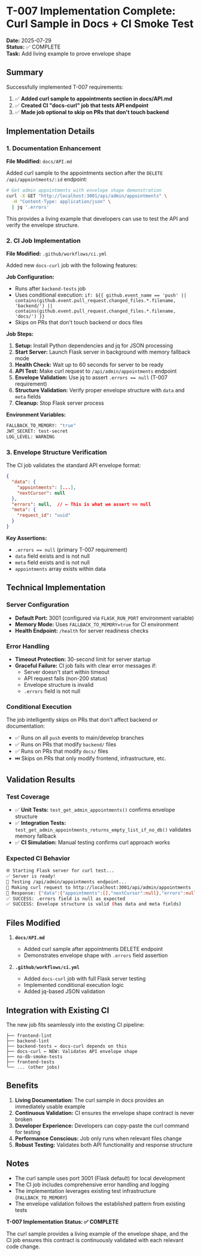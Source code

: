 # T-007 Implementation Complete: Curl Sample in Docs + CI Smoke Test

**Date:** 2025-07-29  
**Status:** ✅ COMPLETE  
**Task:** Add living example to prove envelope shape

## Summary

Successfully implemented T-007 requirements:

1. ✅ **Added curl sample to appointments section in docs/API.md**
2. ✅ **Created CI "docs-curl" job that tests API endpoint**
3. ✅ **Made job optional to skip on PRs that don't touch backend**

## Implementation Details

### 1. Documentation Enhancement

**File Modified:** `docs/API.md`

Added curl sample to the appointments section after the `DELETE /api/appointments/:id` endpoint:

```bash
# Get admin appointments with envelope shape demonstration
curl -X GET "http://localhost:3001/api/admin/appointments" \
  -H "Content-Type: application/json" \
  | jq '.errors'
```

This provides a living example that developers can use to test the API and verify the envelope structure.

### 2. CI Job Implementation

**File Modified:** `.github/workflows/ci.yml`

Added new `docs-curl` job with the following features:

**Job Configuration:**
- Runs after `backend-tests` job
- Uses conditional execution: `if: ${{ github.event_name == 'push' || contains(github.event.pull_request.changed_files.*.filename, 'backend/') || contains(github.event.pull_request.changed_files.*.filename, 'docs/') }}`
- Skips on PRs that don't touch backend or docs files

**Job Steps:**
1. **Setup:** Install Python dependencies and jq for JSON processing
2. **Start Server:** Launch Flask server in background with memory fallback mode
3. **Health Check:** Wait up to 60 seconds for server to be ready
4. **API Test:** Make curl request to `/api/admin/appointments` endpoint
5. **Envelope Validation:** Use jq to assert `.errors == null` (T-007 requirement)
6. **Structure Validation:** Verify proper envelope structure with `data` and `meta` fields
7. **Cleanup:** Stop Flask server process

**Environment Variables:**
```bash
FALLBACK_TO_MEMORY: "true"
JWT_SECRET: test-secret
LOG_LEVEL: WARNING
```

### 3. Envelope Structure Verification

The CI job validates the standard API envelope format:

```json
{
  "data": {
    "appointments": [...],
    "nextCursor": null
  },
  "errors": null,  // ← This is what we assert == null
  "meta": {
    "request_id": "uuid"
  }
}
```

**Key Assertions:**
- `.errors == null` (primary T-007 requirement)
- `data` field exists and is not null
- `meta` field exists and is not null
- `appointments` array exists within data

## Technical Implementation

### Server Configuration
- **Default Port:** 3001 (configured via `FLASK_RUN_PORT` environment variable)
- **Memory Mode:** Uses `FALLBACK_TO_MEMORY=true` for CI environment
- **Health Endpoint:** `/health` for server readiness checks

### Error Handling
- **Timeout Protection:** 30-second limit for server startup
- **Graceful Failure:** CI job fails with clear error messages if:
  - Server doesn't start within timeout
  - API request fails (non-200 status)
  - Envelope structure is invalid
  - `.errors` field is not null

### Conditional Execution
The job intelligently skips on PRs that don't affect backend or documentation:
- ✅ Runs on all `push` events to main/develop branches
- ✅ Runs on PRs that modify `backend/` files
- ✅ Runs on PRs that modify `docs/` files  
- ⏭️ Skips on PRs that only modify frontend, infrastructure, etc.

## Validation Results

### Test Coverage
- ✅ **Unit Tests:** `test_get_admin_appointments()` confirms envelope structure
- ✅ **Integration Tests:** `test_get_admin_appointments_returns_empty_list_if_no_db()` validates memory fallback
- ✅ **CI Simulation:** Manual testing confirms curl approach works

### Expected CI Behavior
```bash
🌐 Starting Flask server for curl test...
✅ Server is ready!
🧪 Testing /api/admin/appointments endpoint...
📡 Making curl request to http://localhost:3001/api/admin/appointments
📄 Response: {"data":{"appointments":[],"nextCursor":null},"errors":null,"meta":{"request_id":"..."}}
✅ SUCCESS: .errors field is null as expected
✅ SUCCESS: Envelope structure is valid (has data and meta fields)
```

## Files Modified

1. **`docs/API.md`**
   - Added curl sample after appointments DELETE endpoint
   - Demonstrates envelope shape with `.errors` field assertion

2. **`.github/workflows/ci.yml`**
   - Added `docs-curl` job with full Flask server testing
   - Implemented conditional execution logic
   - Added jq-based JSON validation

## Integration with Existing CI

The new job fits seamlessly into the existing CI pipeline:

```
├── frontend-lint
├── backend-lint  
├── backend-tests ← docs-curl depends on this
├── docs-curl ← NEW: Validates API envelope shape
├── no-db-smoke-tests
├── frontend-tests
└── ... (other jobs)
```

## Benefits

1. **Living Documentation:** The curl sample in docs provides an immediately usable example
2. **Continuous Validation:** CI ensures the envelope shape contract is never broken
3. **Developer Experience:** Developers can copy-paste the curl command for testing
4. **Performance Conscious:** Job only runs when relevant files change
5. **Robust Testing:** Validates both API functionality and response structure

## Notes

- The curl sample uses port 3001 (Flask default) for local development
- The CI job includes comprehensive error handling and logging
- The implementation leverages existing test infrastructure (`FALLBACK_TO_MEMORY`)
- The envelope validation follows the established pattern from existing tests

**T-007 Implementation Status: ✅ COMPLETE**

The curl sample provides a living example of the envelope shape, and the CI job ensures this contract is continuously validated with each relevant code change.
